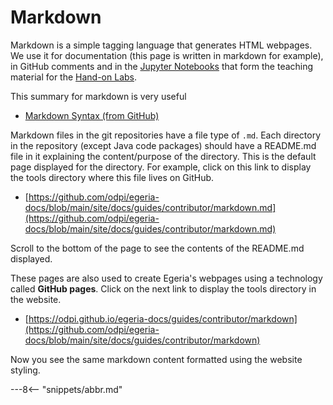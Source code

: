 <!-- SPDX-License-Identifier: CC-BY-4.0 -->
<!-- Copyright Contributors to the ODPi Egeria project 2020. -->

# Markdown

Markdown is a simple tagging language that generates HTML webpages.
We use it for documentation (this page is written in markdown for example), in GitHub comments and
in the [Jupyter Notebooks](/egeria-docs/education/tutorialsjupyter-tutorial/overview) that form the teaching material for the
[Hand-on Labs](/egeria-docs/education/open-metadata-labs).

This summary for markdown is very useful

* [Markdown Syntax (from GitHub)](https://guides.github.com/pdfs/markdown-cheatsheet-online.pdf)

Markdown files in the git repositories have a file type of `.md`.  Each directory in the repository
(except Java code packages) should have a README.md file in it explaining the content/purpose
of the directory.  This is the default page displayed for the directory.  For example,
click on this link to display the tools directory where this file lives on GitHub.

* [https://github.com/odpi/egeria-docs/blob/main/site/docs/guides/contributor/markdown.md](https://github.com/odpi/egeria-docs/blob/main/site/docs/guides/contributor/markdown.md)

Scroll to the bottom of the page to see the contents of the README.md displayed.

These pages are also used to create Egeria's webpages using a technology called **GitHub pages**.
Click on the next link to display the tools directory in the website.

* [https://odpi.github.io/egeria-docs/guides/contributor/markdown](https://github.com/odpi/egeria-docs/blob/main/site/docs/guides/contributor/markdown)

Now you see the same markdown content formatted using the website styling.

---8<-- "snippets/abbr.md"
